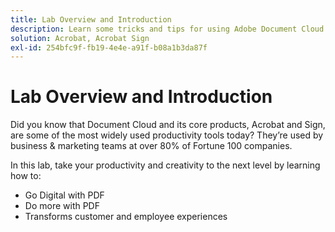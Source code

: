 ```yaml
---
title: Lab Overview and Introduction
description: Learn some tricks and tips for using Adobe Document Cloud
solution: Acrobat, Acrobat Sign
exl-id: 254bfc9f-fb19-4e4e-a91f-b08a1b3da87f
---
```

# Lab Overview and Introduction

Did you know that Document Cloud and its core products, Acrobat and Sign, are some of the most widely used productivity tools today? They’re used by business & marketing teams at over 80% of Fortune 100 companies.
 
In this lab, take your productivity and creativity to the next level by learning how to:
 
* Go Digital with PDF
* Do more with PDF
* Transforms customer and employee experiences
